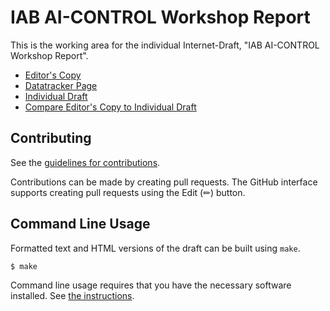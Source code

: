 # IAB AI-CONTROL Workshop Report

This is the working area for the individual Internet-Draft, "IAB AI-CONTROL Workshop Report".

* [Editor's Copy](https://mnot.github.io/ai-control-report/#go.draft-nottingham-ai-control-report.html)
* [Datatracker Page](https://datatracker.ietf.org/doc/draft-nottingham-ai-control-report)
* [Individual Draft](https://datatracker.ietf.org/doc/html/draft-nottingham-ai-control-report)
* [Compare Editor's Copy to Individual Draft](https://mnot.github.io/ai-control-report/#go.draft-nottingham-ai-control-report.diff)


## Contributing

See the
[guidelines for contributions](https://github.com/mnot/ai-control-report/blob//CONTRIBUTING.md).

Contributions can be made by creating pull requests.
The GitHub interface supports creating pull requests using the Edit (✏) button.


## Command Line Usage

Formatted text and HTML versions of the draft can be built using `make`.

```sh
$ make
```

Command line usage requires that you have the necessary software installed.  See
[the instructions](https://github.com/martinthomson/i-d-template/blob/main/doc/SETUP.md).

